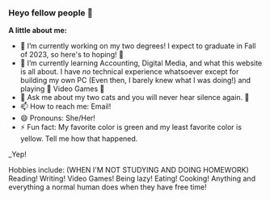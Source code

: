 ### Heyo fellow people 👋

**A little about me:**
- 🔭 I’m currently working on my two degrees! I expect to graduate in Fall of 2023, so here's to hoping! 🤞
- 🌱 I’m currently learning Accounting, Digital Media, and what this website is all about. I have _no_ technical experience whatsoever except for building my own PC (Even then, I barely knew what I was doing!) and playing 🌟 Video Games 🌟
- 💬 Ask me about my two cats and you will never hear silence again. 🤫
- 📫 How to reach me: Email!
- 😄 Pronouns: She/Her!
- ⚡ Fun fact: My favorite color is green and my least favorite color is yellow. Tell me how that happened.

_Yep!

Hobbies include: (WHEN I'M NOT STUDYING AND DOING HOMEWORK) Reading! Writing! Video Games! Being lazy! Eating! Cooking! Anything and everything a normal human does when they have free time!
